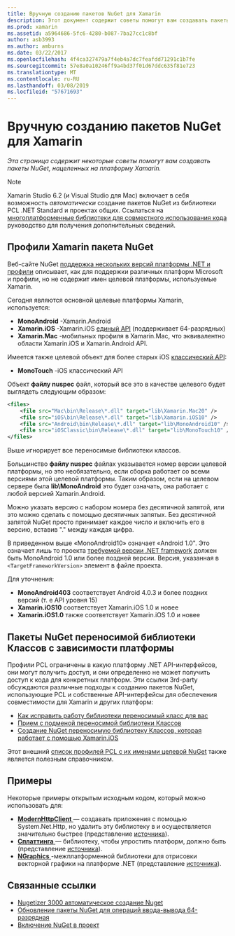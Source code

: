 ```yaml
---
title: Вручную созданию пакетов NuGet для Xamarin
description: Этот документ содержит советы помогут вам создавать пакеты NuGet, нацеленных на платформу Xamarin. Он описывает профили Xamarin пакета NuGet, пакеты NuGet переносимой библиотеки Классов с зависимостями платформа и ссылки на различные примеры с открытым исходным кодом.
ms.prod: xamarin
ms.assetid: a5964686-5fc6-4280-b087-7ba27cc1c8bf
author: asb3993
ms.author: amburns
ms.date: 03/22/2017
ms.openlocfilehash: 4f4ca327479a7f4eb4a7dc7feafdd71291c1b7fe
ms.sourcegitcommit: 57e8a0a10246ff9a4bd37f01d67ddc635f81e723
ms.translationtype: MT
ms.contentlocale: ru-RU
ms.lasthandoff: 03/08/2019
ms.locfileid: "57671693"
---
```

# <a name="manually-creating-nuget-packages-for-xamarin"></a>Вручную созданию пакетов NuGet для Xamarin

_Эта страница содержит некоторые советы помогут вам создавать пакеты NuGet, нацеленных на платформу Xamarin._

> [!NOTE]
> Xamarin Studio 6.2 (и Visual Studio для Mac) включает в себя возможность _автоматически_ создание пакетов NuGet из библиотеки PCL .NET Standard и проектах общих. Ссылаться на [многоплатформенные библиотеки для совместного использования кода](~/cross-platform/app-fundamentals/nuget-multiplatform-libraries/index.md) руководство для получения дополнительных сведений.

## <a name="nuget-package-xamarin-profiles"></a>Профили Xamarin пакета NuGet

Веб-сайте NuGet [поддержка нескольких версий платформы .NET и профили](https://docs.nuget.org/create/enforced-package-conventions) описывает, как для поддержки различных платформ Microsoft и профили, но не содержит имен целевой платформы, используемые Xamarin.

Сегодня являются основной целевые платформы Xamarin, используется:

* **MonoAndroid** -Xamarin.Android
* **Xamarin.iOS** -Xamarin.iOS [единый API](~/cross-platform/macios/unified/index.md) (поддерживает 64-разрядных)
* **Xamarin.Mac** -мобильных профиля в Xamarin.Mac, что эквивалентно области Xamarin.iOS и Xamarin.Android API.

Имеется также целевой объект для более старых iOS [классический API](~/cross-platform/macios/unified/index.md):

* **MonoTouch** -iOS классический API

Объект **файлу nuspec** файл, который все это в качестве целевого будет выглядеть следующим образом:

```xml
<files>
    <file src="Mac\bin\Release\*.dll" target="lib\Xamarin.Mac20" />
    <file src="iOS\bin\Release\*.dll" target="lib\Xamarin.iOS10" />
    <file src="Android\bin\Release\*.dll" target="lib\MonoAndroid10" />
    <file src="iOSClassic\bin\Release\*.dll" target="lib\MonoTouch10" />
</files>
```

Выше игнорирует все переносимые библиотеки классов.

Большинство **файлу nuspec** файлах указывается номер версии целевой платформы, но это необязательно, если сборка работает со всеми версиями этой целевой платформы. Таким образом, если на целевом сервере была **lib\MonoAndroid** это будет означать, она работает с любой версией Xamarin.Android.

Можно указать версию с набором номера без десятичной запятой, или это можно сделать с помощью десятичных запятых. Без десятичной запятой NuGet просто принимает каждое число и включить его в версию, вставив "." между каждая цифра.

В приведенном выше «MonoAndroid10» означает «Android 1.0". Это означает лишь то проекта [требуемой версии .NET framework](~/android/app-fundamentals/android-api-levels.md) должен быть MonoAndroid 1.0 или более поздней версии. Версия, указанная в `<TargetFrameworkVersion>` элемент в файле проекта.

Для уточнения:

- **MonoAndroid403** соответствует Android 4.0.3 и более поздних версий (т. е API уровня 15)
- **Xamarin.iOS10** соответствует Xamarin.iOS 1.0 и новее
- **Xamarin.iOS1.0** также соответствует Xamarin.iOS 1.0 и новее

## <a name="pcl-nugets-with-platform-dependencies"></a>Пакеты NuGet переносимой библиотеки Классов с зависимости платформы

Профили PCL ограничены в какую платформу .NET API-интерфейсов, они могут получить доступ, и они определенно не может получить доступ к кода для конкретных платформ. Эти ссылки 3rd-party обсуждаются различные подходы к созданию пакетов NuGet, использующие PCL и собственные API-интерфейсы для обеспечения совместимости для Xamarin и других платформ:

- [Как исправить работу библиотеки переносимый класс для вас](http://blogs.msdn.com/b/dsplaisted/archive/2012/08/27/how-to-make-portable-class-libraries-work-for-you.aspx)
- [Прием с подменой переносимой библиотеки Классов](http://log.paulbetts.org/the-bait-and-switch-pcl-trick/)
- [Создание NuGet переносимую библиотеку Классов, которая работает с помощью Xamarin.iOS](http://www.jimbobbennett.io/creating-a-nuget-pcl-that-works-with-xamarin-ios/)

Этот внешний [список профилей PCL с их именами целевой NuGet](http://embed.plnkr.co/03ck2dCtnJogBKHJ9EjY) также является полезным справочником.

## <a name="examples"></a>Примеры

Некоторые примеры открытым исходным кодом, который можно использовать для:

- [**ModernHttpClient** ](https://www.nuget.org/packages/modernhttpclient/) — создавать приложения с помощью System.Net.Http, но удалить эту библиотеку в и осуществляется значительно быстрее (представление [источника](https://github.com/paulcbetts/ModernHttpClient)).
- [**Сплаттинга** ](https://www.nuget.org/packages/Splat/) — библиотеку, чтобы упростить платформ, должно быть (представление [источника](https://github.com/paulcbetts/Splat)).
- [**NGraphics** ](https://www.nuget.org/packages/NGraphics/) -межплатформенной библиотеки для отрисовки векторной графики на платформе .NET (представление [источника](https://github.com/praeclarum/NGraphics/blob/master/NGraphics.nuspec)).

## <a name="related-links"></a>Связанные ссылки

- [Nugetizer 3000 автоматическое создание Nuget](~/cross-platform/app-fundamentals/nuget-multiplatform-libraries/index.md)
- [Обновление пакеты NuGet для операций ввода-вывода 64-разрядная](https://blog.xamarin.com/how-to-update-nuget-packages-for-64-bit/)
- [Включение NuGet в проект](https://docs.microsoft.com/visualstudio/mac/nuget-walkthrough)
